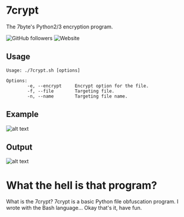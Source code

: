 # 7crypt
The 7byte's Python2/3 encryption program.

![GitHub followers](https://img.shields.io/github/followers/7butnotabyte?style=plastic)
![Website](https://img.shields.io/website?style=plastic&up_message=7byte&url=https%3A%2F%2Fbyte.h4ck.me)

## Usage

```
Usage: ./7crypt.sh [options]
```
```
Options:
        -e, --encrypt     Encrypt option for the file.
        -f, --file        Targeting file.
        -n, --name        Targeting file name.
```
## Example
![alt text](https://byte.h4ck.me/psh/7crypt-example.png)

## Output
![alt text](https://byte.h4ck.me/psh/7crypt-output.png)

# What the hell is that program?
What is the 7crypt?
7crypt is a basic Python file obfuscation program. I wrote with the Bash language... Okay that's it, have fun.
